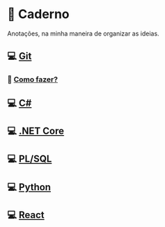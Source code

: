 # :notebook: Caderno

Anotações, na minha maneira de organizar as ideias.

## :computer: [Git](git/)

### :thinking: [Como fazer?](git/como%20fa%C3%A7o%20x/)

## :computer: [C#](csharp/)

## :computer: [.NET Core](dotnet/)

## :computer: [PL/SQL](plsql/)

## :computer: [Python](python/)

## :computer: [React](react/)
